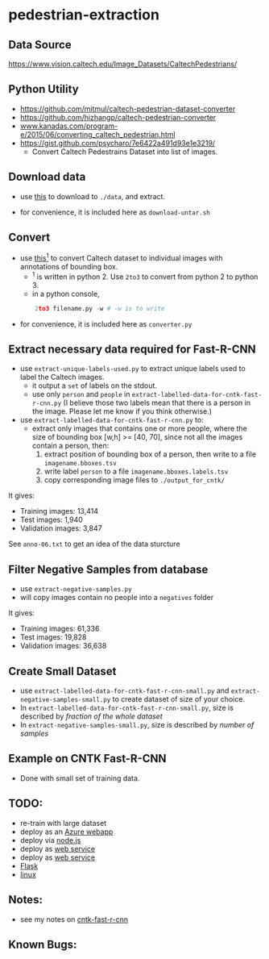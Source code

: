 # pedestrian-extraction

## Data Source
https://www.vision.caltech.edu/Image_Datasets/CaltechPedestrians/

## Python Utility 
  - https://github.com/mitmul/caltech-pedestrian-dataset-converter
  - https://github.com/hizhangp/caltech-pedestrian-converter
  - www.kanadas.com/program-e/2015/06/converting_caltech_pedestrian.html
  - https://gist.github.com/psycharo/7e6422a491d93e1e3219/
    - Convert Caltech Pedestrains Dataset into list of images.

## Download data
- use [this](https://github.com/jainanshul/caltech-pedestrian-dataset-extractor/blob/master/download.sh) to download to `./data`, and extract.

- for convenience, it is included here as `download-untar.sh`

## Convert
- use [this<sup>1</sup>](https://github.com/hizhangp/caltech-pedestrian-converter/blob/master/converter.py) to convert Caltech dataset to individual images with annotations of bounding box. 
  - <sup>1</sup> is written in python 2. Use `2to3` to convert from python 2 to python 3.
  - in a python console, 
  ```python
      2to3 filename.py -w # -w is to write
  ```
- for convenience, it is included here as `converter.py`

## Extract necessary data required for Fast-R-CNN
- use `extract-unique-labels-used.py` to extract unique labels used to label the Caltech images.
  - it output a `set` of labels on the stdout.
  - use only `person` and `people` in `extract-labelled-data-for-cntk-fast-r-cnn.py` (I believe those two labels mean that there is a person in the image. Please let me know if you think otherwise.)
- use `extract-labelled-data-for-cntk-fast-r-cnn.py` to:
  - extract only images that contains one or more people, where the size of bounding box [w,h] >= [40, 70], since not all the images contain a person, then:
    1. extract position of bounding box of a person, then write to a file `imagename.bboxes.tsv`
    2. write label `person` to a file `imagename.bboxes.labels.tsv`
    3. copy corresponding image files to `./output_for_cntk/`
    
It gives:
  - Training images: 13,414
  - Test images: 1,940
  - Validation images: 3,847
  
See `anno-06.txt` to get an idea of the data sturcture

## Filter Negative Samples from database
- use `extract-negative-samples.py`
- will copy images contain no people into a `negatives` folder

It gives:
  - Training images: 61,336
  - Test images: 19,828
  - Validation images: 36,638

## Create Small Dataset
- use `extract-labelled-data-for-cntk-fast-r-cnn-small.py` and `extract-negative-samples-small.py` to create dataset of size of your choice. 
- In `extract-labelled-data-for-cntk-fast-r-cnn-small.py`, size is described by *fraction of the whole dataset*
- In `extract-negative-samples-small.py`, size is described by *number of samples*

## Example on CNTK Fast-R-CNN
- Done with small set of training data.

## TODO:
- re-train with large dataset
- deploy as an [Azure webapp](https://github.com/ilkarman/Blog/blob/master/rndm/AzureWebApp.md)
- deploy via [node.js](https://github.com/nadavbar/node-cntk-fastrcnn)
- deploy as [web service](https://blogs.technet.microsoft.com/machinelearning/2015/08/21/build-and-deploy-a-predictive-web-app-using-python-and-azure-ml/)
- deploy as [web service](https://gallery.cortanaintelligence.com/Notebook/Deployment-of-AzureML-Web-Services-from-Python-Notebooks-4)
- [Flask](https://medium.com/@amirziai/a-flask-api-for-serving-scikit-learn-models-c8bcdaa41daa#.cs5694sq3)
- [linux](https://loads.pickle.me.uk/2016/04/04/deploying-a-scikit-learn-classifier-to-production/)

## Notes:
- see my notes on [cntk-fast-r-cnn](https://github.com/ryubidragonfire/cntk-and-fast-r-cnn)

## Known Bugs:


